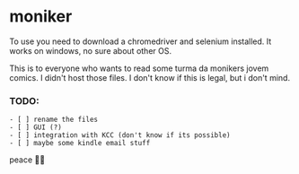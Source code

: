 # moniker

To use you need to download a chromedriver and selenium installed. It works on windows, no sure about other OS.

This is to everyone who wants to read some turma da monikers jovem comics. I didn't host those files.
I don't know if this is legal, but i don't mind.

### TODO:
    - [ ] rename the files
    - [ ] GUI (?)
    - [ ] integration with KCC (don't know if its possible)
    - [ ] maybe some kindle email stuff 

peace ✌🏿
